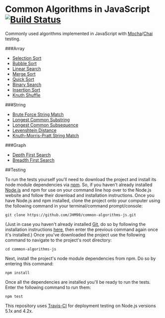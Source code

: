 # Common Algorithms in JavaScript [![Build Status](https://travis-ci.org/JHM90/common-algorithms-js.svg?branch=master)](https://travis-ci.org/JHM90/common-algorithms-js)

Commonly used algorithms implemented in JavaScript with [Mocha](https://mochajs.org/)/[Chai](http://chaijs.com/) testing.

###Array
* [Selection Sort](https://github.com/JHM90/common-algorithms/blob/master/algorithms/selectionSort.js)
* [Bubble Sort](https://github.com/JHM90/common-algorithms/blob/master/algorithms/bubbleSort.js)
* [Linear Search](https://github.com/JHM90/common-algorithms/blob/master/algorithms/linearSearch.js)
* [Merge Sort](https://github.com/JHM90/common-algorithms/blob/master/algorithms/mergeSort.js)
* [Quick Sort](https://github.com/JHM90/common-algorithms/blob/master/algorithms/quickSort.js)
* [Binary Search](https://github.com/JHM90/common-algorithms/blob/master/algorithms/binarySearch.js)
* [Insertion Sort](https://github.com/JHM90/common-algorithms/blob/master/algorithms/insertionSort.js)
* [Knuth Shuffle](https://github.com/JHM90/common-algorithms/blob/master/algorithms/knuthShuffle.js)

###String
* [Brute Force String Match](https://github.com/JHM90/common-algorithms/blob/master/algorithms/bruteForceStringMatch.js)
* [Longest Common Substring](https://github.com/JHM90/common-algorithms/blob/master/algorithms/longestCommonSubstring.js)
* [Longest Common Subsequence](https://github.com/JHM90/common-algorithms/blob/master/algorithms/longestCommonSubsequence.js)
* [Levenshtein Distance](https://github.com/JHM90/common-algorithms/blob/master/algorithms/levenshteinDistance.js)
* [Knuth-Morris-Pratt String Match](https://github.com/JHM90/common-algorithms/blob/master/algorithms/knuthMorrisPrattStringMatch.js)

###Graph
* [Depth First Search](https://github.com/JHM90/common-algorithms/blob/master/algorithms/depthFirstSearch.js)
* [Breadth First Search](https://github.com/JHM90/common-algorithms/blob/master/algorithms/breadthFirstSearch.js)

##Testing

To run the tests yourself you'll need to download the project and install its node module dependencies via [npm](https://www.npmjs.com/).  So, if you haven't already installed [Node.js](https://nodejs.org/) and npm for use on your command line hop over to the Node.js website and follow their download and installation instructions.  Once you have Node.js and npm installed, clone the project onto your computer using the following command in your terminal/command prompt/console:

`git clone https://github.com/JHM90/common-algorithms-js.git`

(Just in case you haven't already installed [Git](https://git-scm.com/), do so by following the installation instructions [here](https://git-scm.com/book/en/v2/Getting-Started-Installing-Git), then enter the previous command again once it's installed.)  Once you've downloaded the project use the following command to navigate to the project's root directory:

`cd common-algorithms-js`

Next, install the project's node module dependencies from npm.  Do so by entering this command:

`npm install`

Once all the dependencies are installed you'll be ready to run the tests.  Enter the following command to run them:

`npm test`

This repository uses [Travis-CI](https://travis-ci.org/JHM90/common-algorithms-js) for deployment testing on Node.js versions 5.1x and 4.2x.
